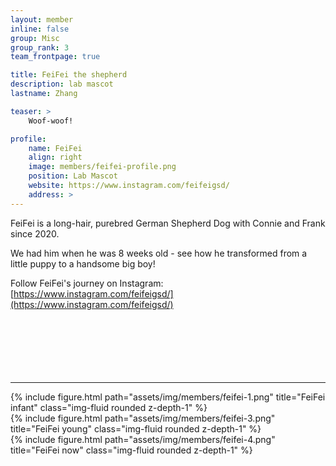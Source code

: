 ```yaml
---
layout: member
inline: false
group: Misc
group_rank: 3
team_frontpage: true

title: FeiFei the shepherd
description: lab mascot
lastname: Zhang

teaser: >
    Woof-woof!

profile:
    name: FeiFei
    align: right
    image: members/feifei-profile.png
    position: Lab Mascot
    website: https://www.instagram.com/feifeigsd/
    address: >
---
```


FeiFei is a long-hair, purebred German Shepherd Dog with Connie and Frank since 2020. 

We had him when he was 8 weeks old - see how he transformed from a little puppy to a handsome big boy!

Follow FeiFei's journey on Instagram: [https://www.instagram.com/feifeigsd/](https://www.instagram.com/feifeigsd/)
<br>
<br>
<br>
<br>
<br>
<br>
<br>


<hr />

<div class="row">
    <div class="col-sm mt-3 mt-md-0">
        {% include figure.html path="assets/img/members/feifei-1.png" title="FeiFei infant" class="img-fluid rounded z-depth-1" %}
    </div>
    <div class="col-sm mt-3 mt-md-0">
        {% include figure.html path="assets/img/members/feifei-3.png" title="FeiFei young" class="img-fluid rounded z-depth-1" %}
    </div>
    <div class="col-sm mt-3 mt-md-0">
        {% include figure.html path="assets/img/members/feifei-4.png" title="FeiFei now" class="img-fluid rounded z-depth-1" %}
    </div>
</div>


